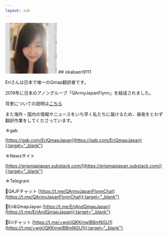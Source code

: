 ```yaml
---
layout: sub
---
```


<img src="images/9111.png">
## okabaeri9111

Eriさんは日本で唯一のQmap翻訳者です。

2019年に日本のアノングループ「QArmyJapanFlynn」を結成されました。

背景についての説明は<a href="qajf.html">こちら</a>

また海外・国内の情報やニュースをいち早く私たちに届けるため、昼夜をとわず翻訳作業をしてくださっています。

☆gab

[https://gab.com/EriQmapJapan](https://gab.com/EriQmapJapan){:target="_blank"}

☆Newsサイト

[https://eriqmapjapan.substack.com/](https://eriqmapjapan.substack.com/){:target="_blank"}

☆Telegram

🐸QAJFチャット
[https://t.me/QArmyJapanFlynnChat](https://t.me/QArmyJapanFlynnChat){:target="_blank"}

🐸Eri&QmapJapan
[https://t.me/EriAndQmapJapan](https://t.me/EriAndQmapJapan){:target="_blank"}

🐸Eriチャット
[https://t.me/+wgUQKKmwlBBmNGU1](https://t.me/+wgUQKKmwlBBmNGU1){:target="_blank"}
